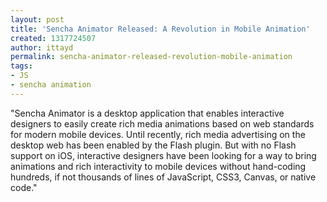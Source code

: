 ```yaml
---
layout: post
title: 'Sencha Animator Released: A Revolution in Mobile Animation'
created: 1317724507
author: ittayd
permalink: sencha-animator-released-revolution-mobile-animation
tags:
- JS
- sencha animation
---
```

<p>&quot;Sencha Animator is a desktop application that enables interactive  designers to easily create rich media animations based on web standards  for modern mobile devices. Until recently, rich media advertising on the  desktop web has been enabled by the Flash plugin. But with no Flash  support on iOS, interactive designers have been looking for a way to  bring animations and rich interactivity to mobile devices without  hand-coding hundreds, if not thousands of lines of JavaScript, CSS3,  Canvas, or native code.&quot;</p>
